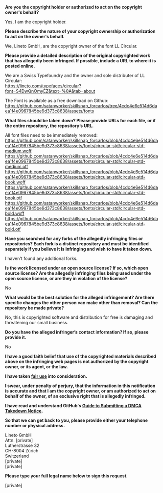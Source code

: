 **Are you the copyright holder or authorized to act on the copyright owner's behalf?**

Yes, I am the copyright holder.

**Please describe the nature of your copyright ownership or authorization to act on the owner's behalf.**

We, Lineto GmbH, are the copyright owner of the font LL Circular.

**Please provide a detailed description of the original copyrighted work that has allegedly been infringed. If possible, include a URL to where it is posted online.**

We are a Swiss Typefoundry and the owner and sole distributer of LL Circular:  
https://lineto.com/typefaces/circular?font=S4DwQnOmyEZ&text=%0A&tab=about

The Font is available as a free download on Github: https://github.com/satanworker/skillsnap_forcarlos/tree/4cdc4e6e514d6daea1f4e0967845be9d373c8638/assets/fonts

**What files should be taken down? Please provide URLs for each file, or if the entire repository, the repository’s URL.**

All font files need to be immediately removed:  
https://github.com/satanworker/skillsnap_forcarlos/blob/4cdc4e6e514d6daea1f4e0967845be9d373c8638/assets/fonts/circular-std/circular-std-medium.woff  
https://github.com/satanworker/skillsnap_forcarlos/blob/4cdc4e6e514d6daea1f4e0967845be9d373c8638/assets/fonts/circular-std/circular-std-medium.otf  
https://github.com/satanworker/skillsnap_forcarlos/blob/4cdc4e6e514d6daea1f4e0967845be9d373c8638/assets/fonts/circular-std/circular-std-book.woff  
https://github.com/satanworker/skillsnap_forcarlos/blob/4cdc4e6e514d6daea1f4e0967845be9d373c8638/assets/fonts/circular-std/circular-std-book.otf  
https://github.com/satanworker/skillsnap_forcarlos/blob/4cdc4e6e514d6daea1f4e0967845be9d373c8638/assets/fonts/circular-std/circular-std-bold.woff  
https://github.com/satanworker/skillsnap_forcarlos/blob/4cdc4e6e514d6daea1f4e0967845be9d373c8638/assets/fonts/circular-std/circular-std-bold.otf

**Have you searched for any forks of the allegedly infringing files or repositories? Each fork is a distinct repository and must be identified separately if you believe it is infringing and wish to have it taken down.**

I haven't found any additional forks.

**Is the work licensed under an open source license? If so, which open source license? Are the allegedly infringing files being used under the open source license, or are they in violation of the license?**

No

**What would be the best solution for the alleged infringement? Are there specific changes the other person can make other than removal? Can the repository be made private?**

No, this is copyrighted software and distribution for free is damaging and threatening our small business.

**Do you have the alleged infringer’s contact information? If so, please provide it.**

No

**I have a good faith belief that use of the copyrighted materials described above on the infringing web pages is not authorized by the copyright owner, or its agent, or the law.**

**I have taken <a href="https://www.lumendatabase.org/topics/22">fair use</a> into consideration.**

**I swear, under penalty of perjury, that the information in this notification is accurate and that I am the copyright owner, or am authorized to act on behalf of the owner, of an exclusive right that is allegedly infringed.**

**I have read and understand GitHub's <a href="https://help.github.com/articles/guide-to-submitting-a-dmca-takedown-notice/">Guide to Submitting a DMCA Takedown Notice</a>.**

**So that we can get back to you, please provide either your telephone number or physical address.**

Lineto GmbH  
Attn. [private]  
Lutherstrasse 32  
CH-8004 Zürich  
Switzerland  
[private]  
[private]

**Please type your full legal name below to sign this request.**

[private]
